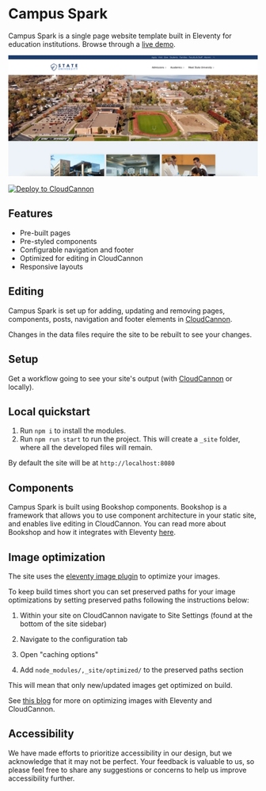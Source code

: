 # Campus Spark

Campus Spark is a single page website template built in Eleventy for education institutions. Browse through a [live demo](https://endless-iris.cloudvent.net/).

![Small business template screenshot](/src/assets/_screenshot.webp)

[![Deploy to CloudCannon](https://buttons.cloudcannon.com/deploy.svg)](https://app.cloudcannon.com/register/#sites/connect/github/cloudcannon/campus-spark-bookshop-template)

## Features

- Pre-built pages
- Pre-styled components
- Configurable navigation and footer
- Optimized for editing in CloudCannon
- Responsive layouts

## Editing

Campus Spark is set up for adding, updating and removing pages, components, posts, navigation and footer elements in [CloudCannon](https://app.cloudcannon.com/).

Changes in the data files require the site to be rebuilt to see your changes.

## Setup

Get a workflow going to see your site's output (with [CloudCannon](https://app.cloudcannon.com/) or locally).

## Local quickstart

1. Run `npm i` to install the modules.
2. Run `npm run start` to run the project. This will create a `_site` folder, where all the developed files will remain.

By default the site will be at `http://localhost:8080`

## Components

Campus Spark is built using Bookshop components. Bookshop is a framework that allows you to use component architecture in your static site, and enables live editing in CloudCannon. You can read more about Bookshop and how it integrates with Eleventy [here](https://cloudcannon.com/documentation/guides/bookshop-eleventy-guide/).

## Image optimization

The site uses the [eleventy image plugin](https://www.11ty.dev/docs/plugins/image/) to optimize your images.

To keep build times short you can set preserved paths for your image optimizations by setting preserved paths following the instructions below:

1. Within your site on CloudCannon navigate to Site Settings (found at the bottom of the site sidebar)

2. Navigate to the configuration tab

3. Open "caching options"

4. Add `node_modules/,_site/optimized/` to the preserved paths section

This will mean that only new/updated images get optimized on build.

See [this blog](https://cloudcannon.com/blog/automatically-optimize-your-images-with-eleventy-image-and-cloudcannon/) for more on optimizing images with Eleventy and CloudCannon.

## Accessibility

We have made efforts to prioritize accessibility in our design, but we acknowledge that it may not be perfect. Your feedback is valuable to us, so please feel free to share any suggestions or concerns to help us improve accessibility further.
